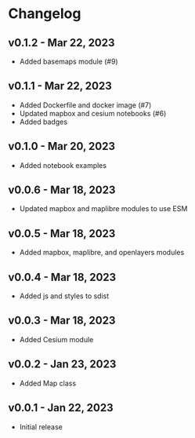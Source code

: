# Changelog

## v0.1.2 - Mar 22, 2023

-   Added basemaps module (#9)

## v0.1.1 - Mar 22, 2023

-   Added Dockerfile and docker image (#7)
-   Updated mapbox and cesium notebooks (#6)
-   Added badges

## v0.1.0 - Mar 20, 2023

-   Added notebook examples

## v0.0.6 - Mar 18, 2023

-   Updated mapbox and maplibre modules to use ESM

## v0.0.5 - Mar 18, 2023

-   Added mapbox, maplibre, and openlayers modules

## v0.0.4 - Mar 18, 2023

-   Added js and styles to sdist

## v0.0.3 - Mar 18, 2023

-   Added Cesium module

## v0.0.2 - Jan 23, 2023

-   Added Map class

## v0.0.1 - Jan 22, 2023

-   Initial release
